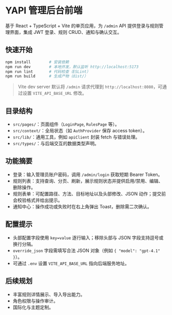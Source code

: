 # YAPI 管理后台前端

基于 React + TypeScript + Vite 的单页应用，为 `/admin` API 提供登录与规则管理界面，集成 JWT 登录、规则 CRUD、通知与确认交互。

## 快速开始

```bash
npm install        # 安装依赖
npm run dev        # 本地开发，默认监听 http://localhost:5173
npm run lint       # 代码检查（ESLint）
npm run build      # 生成产物（dist/）
```

> Vite dev server 默认将 `/admin` 请求代理到 `http://localhost:8080`，可通过设置 `VITE_API_BASE_URL` 修改。

## 目录结构

- `src/pages/`：页面组件（`LoginPage`, `RulesPage` 等）。
- `src/context/`：全局状态（如 `AuthProvider` 保存 access token）。
- `src/lib/`：通用工具，例如 `apiClient` 封装 fetch 与错误处理。
- `src/types/`：与后端交互的数据类型声明。

## 功能摘要

- 登录：输入管理员账户密码，调用 `/admin/login` 获取短期 Bearer Token。
- 规则列表：支持查询、分页、刷新，展示规则状态并提供启用/禁用、编辑、删除操作。
- 规则表单：可配置路径、方法、目标地址以及头部修改、JSON 动作；提交前会校验格式并给出提示。
- 通知中心：操作成功或失败时在右上角弹出 Toast，删除需二次确认。

## 配置提示

- 头部配置字段使用 `key=value` 逐行输入；移除头部与 JSON 字段支持逗号或换行分隔。
- `override_json` 字段需填写合法 JSON 对象（例如 `{ "model": "gpt-4.1" }`）。
- 可通过 `.env` 设置 `VITE_API_BASE_URL` 指向后端服务地址。

## 后续规划

- 丰富规则详情展示、导入导出能力。
- 角色权限与操作审计。
- 国际化与主题定制。
